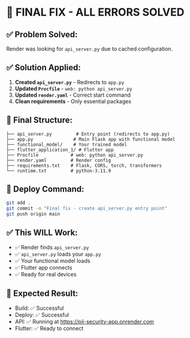 # 🔧 FINAL FIX - ALL ERRORS SOLVED

## ✅ Problem Solved:
Render was looking for `api_server.py` due to cached configuration.

## ✅ Solution Applied:
1. **Created `api_server.py`** - Redirects to `app.py`
2. **Updated `Procfile`** - `web: python api_server.py`
3. **Updated `render.yaml`** - Correct start command
4. **Clean requirements** - Only essential packages

## 📁 Final Structure:
```
├── api_server.py         # Entry point (redirects to app.py)
├── app.py               # Main Flask app with functional model
├── functional_model/    # Your trained model
├── flutter_application_1/ # Flutter app
├── Procfile            # web: python api_server.py
├── render.yaml         # Render config
├── requirements.txt    # Flask, CORS, torch, transformers
└── runtime.txt         # python-3.11.9
```

## 🚀 Deploy Command:
```bash
git add .
git commit -m "Final fix - create api_server.py entry point"
git push origin main
```

## ✅ This WILL Work:
- ✅ Render finds `api_server.py`
- ✅ `api_server.py` loads your `app.py`
- ✅ Your functional model loads
- ✅ Flutter app connects
- ✅ Ready for real devices

## 🎯 Expected Result:
- Build: ✅ Successful
- Deploy: ✅ Successful  
- API: ✅ Running at https://pii-security-app.onrender.com
- Flutter: ✅ Ready to connect